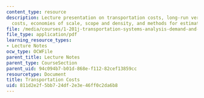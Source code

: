```yaml
---
content_type: resource
description: Lecture presentation on transportation costs, long-run versus short-run
  costs, economies of scale, scope and density, and methods for estimating costs.
file: /media/courses/1-201j-transportation-systems-analysis-demand-and-economics-fall-2008/811d2e2f5bb724df2e3e46ff0c2da6b8_MIT1_201JF08_lec10.pdf
file_type: application/pdf
learning_resource_types:
- Lecture Notes
ocw_type: OCWFile
parent_title: Lecture Notes
parent_type: CourseSection
parent_uid: 94c094b7-b01d-868e-f112-82cef13859cc
resourcetype: Document
title: Transportation Costs
uid: 811d2e2f-5bb7-24df-2e3e-46ff0c2da6b8
---
```


